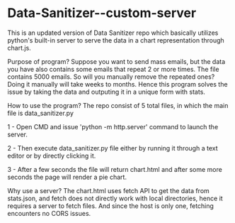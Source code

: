 # Data-Sanitizer--custom-server
This is an updated version of Data Sanitizer repo which basically utilizes python's built-in server to serve the data in a chart representation through chart.js.

Purpose of program?
Suppose you want to send mass emails, but the data you have also contains some emails that repeat 2 or more times. The file contains 5000 emails. So will 
you manually remove the repeated ones? Doing it manually will take weeks to months. Hence this program solves the issue by taking the data and outputing it in a 
unique form with stats. 

How to use the program?
The repo consist of 5 total files, in which the main file is data_sanitizer.py

1 - Open CMD and issue 'python -m http.server' command to launch the server.

2 - Then execute data_sanitizer.py file either by running it through a text editor or by directly clicking it.

3 - After a few seconds the file will return chart.html and after some more seconds the page will render a pie chart. 

Why use a server?
The chart.html uses fetch API to get the data from stats.json, and fetch does not directly work with local directories, hence it requires a server to fetch files. 
And since the host is only one, fetching encounters no CORS issues.
